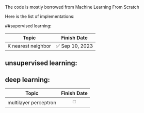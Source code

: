 The code is mostly borrowed from Machine Learning From Scratch

Here is the list of implementations: 

##supervised learning:

| Topic                 |  Finish Date |
| :-------------------: |  :---------: |
| K nearest neighbor    |  ✅ Sep 10, 2023 |

## unsupervised learning:


## deep learning:

| Topic                 |  Finish Date |
| :-------------------: |  :---------: |
| multilayer perceptron |  ◻️ |


